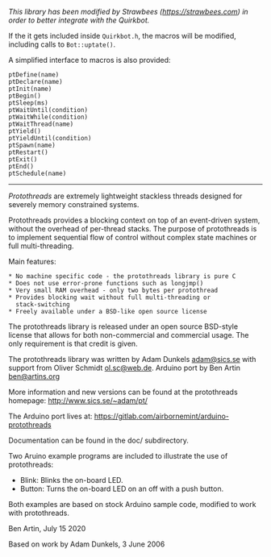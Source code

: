 *This library has been modified by Strawbees (https://strawbees.com) in order to
better integrate with the Quirkbot.*

If the it gets included inside `Quirkbot.h`, the macros will be modified, including calls to `Bot::uptate()`.

A simplified interface to macros is also provided:
```
ptDefine(name)
ptDeclare(name)
ptInit(name)
ptBegin()
ptSleep(ms)
ptWaitUntil(condition)
ptWaitWhile(condition)
ptWaitThread(name)
ptYield()
ptYieldUntil(condition)
ptSpawn(name)
ptRestart()
ptExit()
ptEnd()
ptSchedule(name)
```

--------------------------------------------------------------------------------
*Protothreads* are extremely lightweight stackless threads designed for
severely memory constrained systems.

Protothreads provides a blocking context on top of an event-driven
system, without the overhead of per-thread stacks. The purpose of
protothreads is to implement sequential flow of control without
complex state machines or full multi-threading.

Main features:

    * No machine specific code - the protothreads library is pure C
    * Does not use error-prone functions such as longjmp()
    * Very small RAM overhead - only two bytes per protothread
    * Provides blocking wait without full multi-threading or
      stack-switching
    * Freely available under a BSD-like open source license    

The protothreads library is released under an open source BSD-style
license that allows for both non-commercial and commercial usage. The
only requirement is that credit is given.

The protothreads library was written by Adam Dunkels <adam@sics.se>
with support from Oliver Schmidt <ol.sc@web.de>. Arduino port by
Ben Artin <ben@artins.org>

More information and new versions can be found at the protothreads
homepage: http://www.sics.se/~adam/pt/

The Arduino port lives at: https://gitlab.com/airbornemint/arduino-protothreads

Documentation can be found in the doc/ subdirectory.

Two Aruino example programs are included to illustrate the use of protothreads:

 * Blink: Blinks the on-board LED.
 * Button: Turns the on-board LED on an off with a push button.

Both examples are based on stock Arduino sample code, modified to work with
protothreads.

Ben Artin, July 15 2020

Based on work by Adam Dunkels, 3 June 2006
